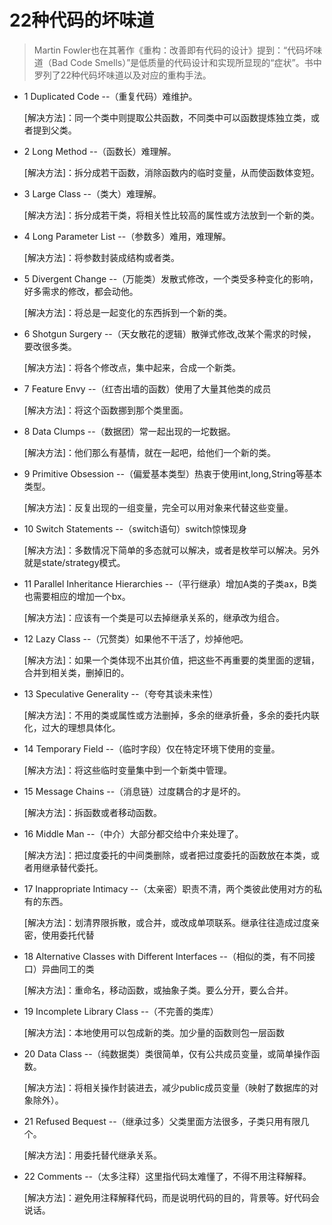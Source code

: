 # 22种代码的坏味道
> Martin Fowler也在其著作《重构：改善即有代码的设计》提到：“代码坏味道（Bad Code Smells）”是低质量的代码设计和实现所显现的“症状”。书中罗列了22种代码坏味道以及对应的重构手法。

- 1 Duplicated Code --（重复代码）难维护。

    [解决方法]：同一个类中则提取公共函数，不同类中可以函数提炼独立类，或者提到父类。

- 2 Long Method --（函数长）难理解。

    [解决方法]：拆分成若干函数，消除函数内的临时变量，从而使函数体变短。

- 3 Large Class --（类大）难理解。

    [解决方法]：拆分成若干类，将相关性比较高的属性或方法放到一个新的类。

- 4 Long Parameter List --（参数多）难用，难理解。

    [解决方法]：将参数封装成结构或者类。

- 5 Divergent Change --（万能类）发散式修改，一个类受多种变化的影响，好多需求的修改，都会动他。

    [解决方法]：将总是一起变化的东西拆到一个新的类。

- 6 Shotgun Surgery --（天女散花的逻辑）散弹式修改,改某个需求的时候，要改很多类。

    [解决方法]：将各个修改点，集中起来，合成一个新类。

- 7 Feature Envy --（红杏出墙的函数）使用了大量其他类的成员 

    [解决方法]：将这个函数挪到那个类里面。

- 8 Data Clumps --（数据团）常一起出现的一坨数据。

    [解决方法]：他们那么有基情，就在一起吧，给他们一个新的类。

- 9 Primitive Obsession --（偏爱基本类型）热衷于使用int,long,String等基本类型。

    [解决方法]：反复出现的一组变量，完全可以用对象来代替这些变量。

- 10 Switch Statements --（switch语句）switch惊悚现身

    [解决方法]：多数情况下简单的多态就可以解决，或者是枚举可以解决。另外就是state/strategy模式。

- 11 Parallel Inheritance Hierarchies --（平行继承）增加A类的子类ax，B类也需要相应的增加一个bx。

    [解决方法]：应该有一个类是可以去掉继承关系的，继承改为组合。

- 12 Lazy Class --（冗赘类）如果他不干活了，炒掉他吧。

    [解决方法]：如果一个类体现不出其价值，把这些不再重要的类里面的逻辑，合并到相关类，删掉旧的。

- 13 Speculative Generality --（夸夸其谈未来性）

    [解决方法]：不用的类或属性或方法删掉，多余的继承折叠，多余的委托内联化，过大的理想具体化。

- 14 Temporary Field --（临时字段）仅在特定环境下使用的变量。

    [解决方法]：将这些临时变量集中到一个新类中管理。

- 15 Message Chains --（消息链）过度耦合的才是坏的。

    [解决方法]：拆函数或者移动函数。

- 16 Middle Man --（中介）大部分都交给中介来处理了。

    [解决方法]：把过度委托的中间类删除，或者把过度委托的函数放在本类，或者用继承替代委托。

- 17 Inappropriate Intimacy --（太亲密）职责不清，两个类彼此使用对方的私有的东西。

    [解决方法]：划清界限拆散，或合并，或改成单项联系。继承往往造成过度亲密，使用委托代替

- 18 Alternative Classes with Different Interfaces --（相似的类，有不同接口）异曲同工的类

    [解决方法]：重命名，移动函数，或抽象子类。要么分开，要么合并。

- 19 Incomplete Library Class --（不完善的类库）

    [解决方法]：本地使用可以包成新的类。加少量的函数则包一层函数

- 20 Data Class --（纯数据类）类很简单，仅有公共成员变量，或简单操作函数。

    [解决方法]：将相关操作封装进去，减少public成员变量（映射了数据库的对象除外）。

- 21 Refused Bequest --（继承过多）父类里面方法很多，子类只用有限几个。

    [解决方法]：用委托替代继承关系。

- 22 Comments --（太多注释）这里指代码太难懂了，不得不用注释解释。

    [解决方法]：避免用注释解释代码，而是说明代码的目的，背景等。好代码会说话。

